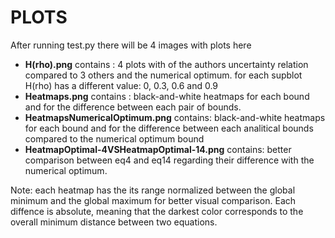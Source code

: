 # PLOTS 

After running test.py there will be 4 images with plots here

-  **H(rho).png** contains : 4 plots with of the authors uncertainty relation compared to 3 others and the numerical optimum. 
for each supblot H(rho) has a different value: 0, 0.3, 0.6 and 0.9
-  **Heatmaps.png** contains : black-and-white heatmaps for each bound and for the difference between each pair of bounds.
-  **HeatmapsNumericalOptimum.png** contains: black-and-white heatmaps for each bound and for the difference between each analitical bounds compared to the numerical optimum bound
-  **HeatmapOptimal-4VSHeatmapOptimal-14.png** contains: better comparison between eq4 and eq14 regarding their difference with the numerical optimum.

  Note: each heatmap has the its range normalized between the global minimum and the global maximum for better visual comparison. Each diffence is absolute, meaning that the darkest color corresponds to the overall minimum distance between two equations.
